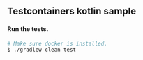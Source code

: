 ## Testcontainers kotlin sample

#### Run the tests.
```bash
# Make sure docker is installed.
$ ./gradlew clean test
```

